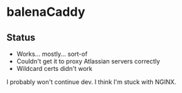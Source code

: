# balenaCaddy

## Status
* Works... mostly... sort-of
* Couldn't get it to proxy Atlassian servers correctly
* Wildcard certs didn't work

I probably won't continue dev. I think I'm stuck with NGINX.